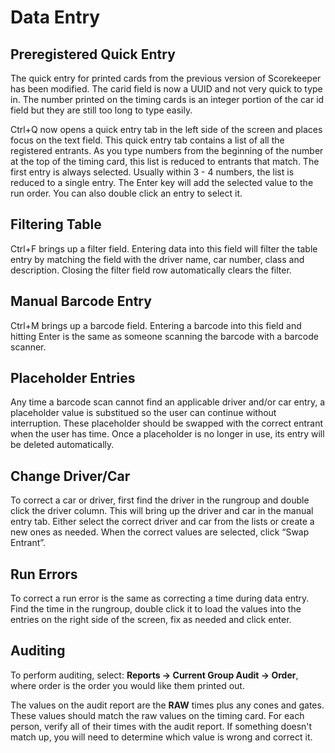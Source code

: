 # Data Entry

## Preregistered Quick Entry
The quick entry for printed cards from the previous version of Scorekeeper has been modified.  The carid field is now a UUID
and not very quick to type in.  The number printed on the timing cards is an integer portion of the car id field but they
are still too long to type easily.

Ctrl+Q now opens a quick entry tab in the left side of the screen and places focus on the text field.  This quick entry tab
contains a list of all the registered entrants.  As you type numbers from the beginning of the number at the top of the timing
card, this list is reduced to entrants that match. The first entry is always selected.  Usually within 3 - 4 numbers, the list
is reduced to a single entry.  The Enter key will add the selected value to the run order.  You can also double click an entry
to select it.

## Filtering Table
Ctrl+F brings up a filter field.  Entering data into this field will filter the table entry by matching the field with the
driver name, car number, class and description.  Closing the filter field row automatically clears the filter.

## Manual Barcode Entry
Ctrl+M brings up a barcode field.  Entering a barcode into this field and hitting Enter is the same as someone scanning the
barcode with a barcode scanner.

## Placeholder Entries
Any time a barcode scan cannot find an applicable driver and/or car entry, a placeholder value is substitued so the user can 
continue without interruption.  These placeholder should be swapped with the correct entrant when the user has time.  Once a
placeholder is no longer in use, its entry will be deleted automatically.

## Change Driver/Car
To correct a car or driver, first find the driver in the rungroup and double click the driver column. This
will bring up the driver and car in the manual entry tab. Either select the correct driver and car from
the lists or create a new ones as needed. When the correct values are selected, click “Swap Entrant”.

## Run Errors
To correct a run error is the same as correcting a time during data entry. Find the time in the rungroup,
double click it to load the values into the entries on the right side of the screen, fix as needed and click
enter.

## Auditing
To perform auditing, select: **Reports -> Current Group Audit -> Order**, where order is the order you would like them printed out.

The values on the audit report are the **RAW** times plus any cones and gates. These values should match the raw values
on the timing card. For each person, verify all of their times with the audit report. If something doesn't match up,
you will need to determine which value is wrong and correct it.

